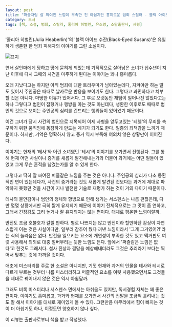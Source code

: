 ```yaml
---
layout: post
title: "퍼즐처럼 잘 짜여진 느낌이 부족한 건 아쉽지만 흥미로운 범죄 스릴러 - 블랙 아이드 수잔"
category: 도서
tags: [책, 소설, 범죄, 스릴러, 줄리아 히벌린, 유소영, 소담출판사, 서평]
---
```


'줄리아 히벌린(Julia Heaberlin)'의
'블랙 아이드 수잔(Black-Eyed Susans)'은
유일하게 생존한 한 범죄 피해자의 이야기를 그린 소설이다.

![표지](https://images2.imgbox.com/c5/bb/XzrAOso8_o.jpg)

연쇄 살인마에게 당하고 땅에 묻히게 되었는데
기적적으로 살아남은 소녀가
십수년이 지난 이후에 다시 그때의 사건을 마주하게 된다는 이야기는 꽤나 흥미롭다.

오래 지났다고는 하지만 아직 범죄에 대한 트라우마가 남아있는데다,
지켜야만 하는 딸도 있어서 주인공은 때때로 날카로운 반응을 보이기도 한다.
그렇다고 과민하다고 치부할 것은 아니다.
마땅한 이유가 있어서다.
그 후로 오랫동안 재범이 일어나진 않았다고는 하나
그렇다고 범인이 잡혔거나 행방을 아는 것도 아닌데다,
생환한 이후로도 때때로 범인의 것으로 보이는 주인공의 심리를 건드리는 행위들이 있어왔기 때문이다.

이건 그녀가 당시 사건의 범인으로 지목되어 이제 사형을 앞두고있는 '테렐'의
무죄를 촉구하기 위한 움직임에 동참하게 만드는 계기가 되기도 한다.
일종의 죄책감을 느끼기 때문이다.
하지만, 기억은 명확하지 않고 증거 역시 부족해 여의치 않은 상황만이 이어진다.

이야기는 현재의 '테사'와 어린 소녀였던 '테시'의 이야기를 오가면서 진행된다.
그를 통해 현재 어떤 사실이나 증거를 새롭게 발견해내는가와 더불어
과거에는 어떤 일들이 있었고 그게 무슨 흔적을 남겼는가를 알 수 있게 한다.

그렇다고 딱히 잘 짜여진 퍼즐같은 느낌을 주는 것은 아니다.
주인공의 심리가 다소 몽환적인 면이 있는데다가,
사건의 증거라는 것도 새롭게 발견된 것보다는 과거에 제대로 파악하지 못했던 것을
시간이 지나 발전한 기술로 재평가 하는 것이 거의 다이기 때문이다.

테사의 불안감이나 범인의 정체와 향방으로 인해 생기는 서스펜스는 나름 괜찮은데,
다만 몇몇 상황에서만 극히 짧게 유지되기 때문에
이야기 전체적으로는 그 맛이 좀 연하고,
그래서 긴장감도 그리 높거나 잘 유지되지는 않는 편이다.
대체로 평온한 느낌이랄까.

반전도 조금 호불호가 갈릴 만하다.
별로 나쁘지는 않고 반전이라 할만하단 감상이 자연스럽게 이는 것은 사실이다만,
일부러 감추어 뒀다 꺼낸 느낌이라서 '그게 그거였어?!'라는 식의 놀라움은 없다.
반전을 일으키는 요소에 개연성이 부족한 것도 있고
맥거핀도 여럿 사용해서
의외로 대충 얼버무리는 듯한 느낌도 든다.
앞에서 '퍼즐같은 느낌은 없다'고 한것도 그래서다.
설사 진상과 결말을 예상해내더라도 그것은 추리라기 보다는 찍어서 맞추는 것에 가까울 것이다.

애초에 미스터리를 주로 한 소설은 아니지만,
기껏 현재와 과거의 인물을 테사와 테시로 다르게 부르는 것부터
나름 미스터리하고 퍼즐적인 요소를 여럿 사용했으면서도
그것들을 제대로 꿰어내지 않은 것은 역시 아쉽달까.

그래도 비록 미스터리나 서스펜스 면에서는 아쉬움도 있지만, 독서경험 자체는 꽤 좋은 편이다.
이야기도 흥미롭고,
과거와 현재를 오가면서 사건의 전말을 조금씩 흘려내는 것도 잘 해서
이야기를 대체로 재미있게 볼 수 있다.
그런만큼 마무리에서 힘이 빠지는 것이 더 아쉽기도 하나, 이정도면 양호하지 않나 싶다.



<div class="im im-info">
이 리뷰는 출판사로부터 책을 받고 작성했다.
</div>
